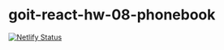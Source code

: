 # goit-react-hw-08-phonebook

[![Netlify Status](https://api.netlify.com/api/v1/badges/11866960-7ca8-4b5c-95ba-711aec7c06c4/deploy-status)](https://app.netlify.com/sites/phone-book-by-a-z/deploys)
